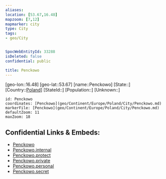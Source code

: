 ```yaml
---
aliases: 
location: [53.67,16.48]
mapzoom: [7,12] 
mapmarker: city 
type: City
tags:
- geo/City


SpocWebEntityId: 33288
isDeleted: false
confidential: public

title: Penckowo
---
```

[geo-lon::16.48]
[geo-lat::53.67]
[name::Penckowo]
[State::]
[Country::[Poland](geo/Continent/Europe/Poland.md)]
[StateId::]
[Population::]
[Unknown::]


```leaflet
id: Penckowo
coordinates: [Penckowo](geo/Continent/Europe/Poland/City/Penckowo.md)
markerFile: [Penckowo](geo/Continent/Europe/Poland/City/Penckowo.md)
defaultZoom: 11 
maxZoom: 18
```


## Confidential Links & Embeds: 
- [Penckowo](../../../../../../_public/geo/Continent/Europe/Poland/City/Penckowo.md) 
- [Penckowo.internal](../../../../../../_internal/geo/Continent/Europe/Poland/City/Penckowo.internal.md) 
- [Penckowo.protect](../../../../../../_protect/geo/Continent/Europe/Poland/City/Penckowo.protect.md) 
- [Penckowo.private](../../../../../../_private/geo/Continent/Europe/Poland/City/Penckowo.private.md) 
- [Penckowo.personal](../../../../../../_personal/geo/Continent/Europe/Poland/City/Penckowo.personal.md) 
- [Penckowo.secret](../../../../../../_secret/geo/Continent/Europe/Poland/City/Penckowo.secret.md) 
